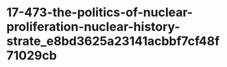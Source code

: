 # 17-473-the-politics-of-nuclear-proliferation-nuclear-history-strate_e8bd3625a23141acbbf7cf48f71029cb